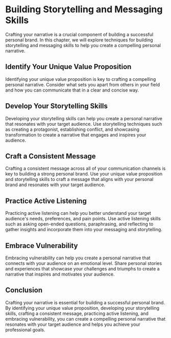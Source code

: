 Building Storytelling and Messaging Skills
==============================================================================

Crafting your narrative is a crucial component of building a successful personal brand. In this chapter, we will explore techniques for building storytelling and messaging skills to help you create a compelling personal narrative.

Identify Your Unique Value Proposition
--------------------------------------

Identifying your unique value proposition is key to crafting a compelling personal narrative. Consider what sets you apart from others in your field and how you can communicate that in a clear and concise way.

Develop Your Storytelling Skills
--------------------------------

Developing your storytelling skills can help you create a personal narrative that resonates with your target audience. Use storytelling techniques such as creating a protagonist, establishing conflict, and showcasing transformation to create a narrative that engages and inspires your audience.

Craft a Consistent Message
--------------------------

Crafting a consistent message across all of your communication channels is key to building a strong personal brand. Use your unique value proposition and storytelling skills to craft a message that aligns with your personal brand and resonates with your target audience.

Practice Active Listening
-------------------------

Practicing active listening can help you better understand your target audience's needs, preferences, and pain points. Use active listening skills such as asking open-ended questions, paraphrasing, and reflecting to gather insights and incorporate them into your messaging and storytelling.

Embrace Vulnerability
---------------------

Embracing vulnerability can help you create a personal narrative that connects with your audience on an emotional level. Share personal stories and experiences that showcase your challenges and triumphs to create a narrative that inspires and motivates your audience.

Conclusion
----------

Crafting your narrative is essential for building a successful personal brand. By identifying your unique value proposition, developing your storytelling skills, crafting a consistent message, practicing active listening, and embracing vulnerability, you can create a compelling personal narrative that resonates with your target audience and helps you achieve your professional goals.
